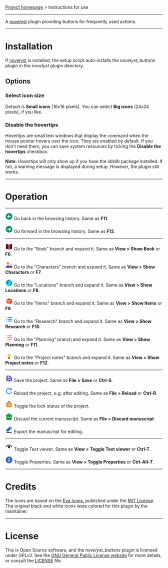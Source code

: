 [Project homepage](https://peter88213.github.io/novelyst_buttons) > Instructions for use

--- 

A [novelyst](https://peter88213.github.io/novelyst/) plugin providing buttons for frequently used actions. 

---

# Installation

If [novelyst](https://peter88213.github.io/novelyst/) is installed, the setup script auto-installs the *novelyst_buttons* plugin in the *novelyst* plugin directory.

## Options

### Select icon size

Default is **Small icons** (16x16 pixels). You can select **Big icons** (24x24 pixels), if you like. 

### Disable the hovertips

Hovertips are small text windows that display the command when the mouse pointer hovers over the icon. 
They are enabled by default. If you don't need them, you can save system resources by ticking the 
**Disable the hovertips** checkbox.

**Note:** Hovertips will only show up if you have the *idlelib* package installed. If not, a warning 
message is displayed during setup. However, the plugin still works.

---

# Operation

---

![Go back](icons/24/nb_goBack.png) Go back in the browsing history. Same as **F11**.

![Go forward](icons/24/nb_goForward.png) Go forward in the browsing history. Same as **F12**.

---

![Show Book](icons/24/nb_viewBook.png) Go to the "Book" branch and expand it. Same as **View > Show Book** or **F6**.

![Show Characters](icons/24/nb_viewCharacters.png) Go to the "Characters" branch and expand it. Same as **View > Show Characters** or **F7**.

![Show Locations](icons/24/nb_viewLocations.png) Go to the "Locations" branch and expand it. Same as **View > Show Locations** or **F8**.

![Show Items](icons/24/nb_viewItems.png) Go to the "Items" branch and expand it. Same as **View > Show Items** or **F9**.

![Show Research](icons/24/nb_viewResearch.png) Go to the "Research" branch and expand it. Same as **View > Show Research** or **F10**.

![Show Planning](icons/24/nb_viewPlanning.png) Go to the "Planning" branch and expand it. Same as **View > Show Planning** or **F11**.

![Show Project notes](icons/24/nb_viewProjectnotes.png) Go to the "Project notes" branch and expand it. Same as **View > Show Project notes** or **F12**.

---

![Save](icons/24/nb_save.png) Save the project. Same as **File > Save** or **Ctrl-S**.

![Reload](icons/24/nb_reload.png) Reload the project, e.g. after editing. Same as **File > Reload** or **Ctrl-R**.

![Lock/Unlock](icons/24/nb_lock.png) Toggle the lock status of the project.

![Discard manuscript](icons/24/nb_discard.png) Discard the current manuscript. Same as **File > Discard manuscript**

![Export manuscript](icons/24/nb_manuscript.png) Export the manuscript for editing.

---

![Toggle Text viewer](icons/24/nb_viewer.png) Toggle Text viewer. Same as **View > Toggle Text viewer** or **Ctrl-T**.

![Toggle Properties](icons/24/nb_properties.png) Toggle Properties. Same as **View > Toggle Properties** or **Ctrl-Alt-T**.

---

# Credits

The Icons are based on the [Eva Icons](https://akveo.github.io/eva-icons/#/), published under the [MIT License](http://www.opensource.org/licenses/mit-license.php). The original black and white icons were colored for this plugin by the maintainer. 

---

# License

This is Open Source software, and the *novelyst_buttons* plugin is licensed under GPLv3. See the
[GNU General Public License website](https://www.gnu.org/licenses/gpl-3.0.en.html) for more
details, or consult the [LICENSE](https://github.com/peter88213/novelyst_buttons/blob/main/LICENSE) file.
